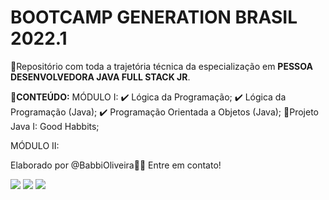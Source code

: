 # BOOTCAMP GENERATION BRASIL 2022.1

📁Repositório com toda a trajetória técnica da especialização em 
<b>PESSOA DESENVOLVEDORA JAVA FULL STACK JR</b>.

<b> 📝CONTEÚDO:</b>
MÓDULO I:
✔️ Lógica da Programação;
✔️ Lógica da Programação (Java);
✔️ Programação Orientada a Objetos (Java);
🐇Projeto Java I: Good Habbits;

MÓDULO II:


Elaborado por @BabbiOliveira🏳️‍🌈 
Entre em contato!
<div align="left">
  <a href="https://instagram.com/oliveirababbi" target="_blank"><img src="https://img.shields.io/badge/-Instagram-%23E4405F?style=for-the-badge&logo=instagram&logoColor=white" target="_blank"></a>
  <a href = "mailto:oliveirababbi@gmail.com"><img src="https://img.shields.io/badge/Gmail-D14836?style=for-the-badge&logo=gmail&logoColor=white" target="_blank"></a>
  <a href="https://www.linkedin.com/in/babboliveira" target="_blank"><img src="https://img.shields.io/badge/-LinkedIn-%230077B5?style=for-the-badge&logo=linkedin&logoColor=white" target="_blank"></a> 
</div>
